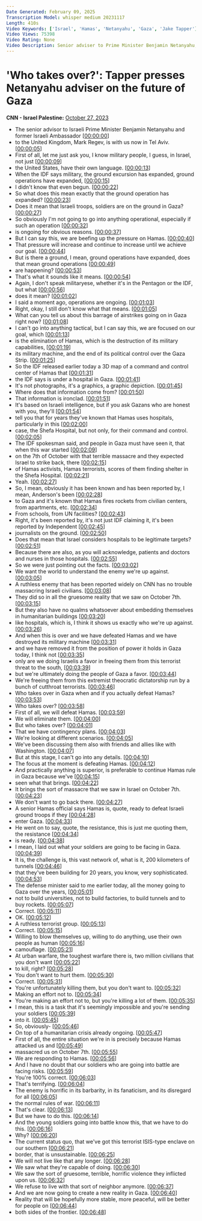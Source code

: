 ```yaml
---
Date Generated: February 09, 2025
Transcription Model: whisper medium 20231117
Length: 410s
Video Keywords: ['Israel', 'Hamas', 'Netanyahu', 'Gaza', 'Jake Tapper']
Video Views: 75398
Video Rating: None
Video Description: Senior adviser to Prime Minister Benjamin Netanyahu, Mark Regev, joins Jake Tapper to discuss the latest expansion of ground operations in Gaza. #CNN #News
---
```


# 'Who takes over?': Tapper presses Netanyahu adviser on the future of Gaza
**CNN - Israel Palestine:** [October 27, 2023](https://www.youtube.com/watch?v=D4ijJkr_d_A)
*  The senior advisor to Israeli Prime Minister Benjamin Netanyahu and former Israeli Ambassador [[00:00:00](https://www.youtube.com/watch?v=D4ijJkr_d_A&t=0.0s)]
*  to the United Kingdom, Mark Regev, is with us now in Tel Aviv. [[00:00:05](https://www.youtube.com/watch?v=D4ijJkr_d_A&t=5.04s)]
*  First of all, let me just ask you, I know military people, I guess, in Israel, not just [[00:00:09](https://www.youtube.com/watch?v=D4ijJkr_d_A&t=9.56s)]
*  the United States, have their own language. [[00:00:13](https://www.youtube.com/watch?v=D4ijJkr_d_A&t=13.280000000000001s)]
*  When the IDF says military, the ground excursion has expanded, ground operations have expanded, [[00:00:15](https://www.youtube.com/watch?v=D4ijJkr_d_A&t=15.6s)]
*  I didn't know that even begun. [[00:00:22](https://www.youtube.com/watch?v=D4ijJkr_d_A&t=22.32s)]
*  So what does this mean exactly that the ground operation has expanded? [[00:00:23](https://www.youtube.com/watch?v=D4ijJkr_d_A&t=23.96s)]
*  Does it mean that Israeli troops, soldiers are on the ground in Gaza? [[00:00:27](https://www.youtube.com/watch?v=D4ijJkr_d_A&t=27.64s)]
*  So obviously I'm not going to go into anything operational, especially if such an operation [[00:00:32](https://www.youtube.com/watch?v=D4ijJkr_d_A&t=32.96s)]
*  is ongoing for obvious reasons. [[00:00:37](https://www.youtube.com/watch?v=D4ijJkr_d_A&t=37.16s)]
*  But I can say this, we are beefing up the pressure on Hamas. [[00:00:40](https://www.youtube.com/watch?v=D4ijJkr_d_A&t=40.6s)]
*  That pressure will increase and continue to increase until we achieve our goal. [[00:00:44](https://www.youtube.com/watch?v=D4ijJkr_d_A&t=44.64s)]
*  But is there a ground, I mean, ground operations have expanded, does that mean ground operations [[00:00:49](https://www.youtube.com/watch?v=D4ijJkr_d_A&t=49.46s)]
*  are happening? [[00:00:53](https://www.youtube.com/watch?v=D4ijJkr_d_A&t=53.8s)]
*  That's what it sounds like it means. [[00:00:54](https://www.youtube.com/watch?v=D4ijJkr_d_A&t=54.8s)]
*  Again, I don't speak militaryese, whether it's in the Pentagon or the IDF, but what [[00:00:56](https://www.youtube.com/watch?v=D4ijJkr_d_A&t=56.44s)]
*  does it mean? [[00:01:02](https://www.youtube.com/watch?v=D4ijJkr_d_A&t=62.32s)]
*  I said a moment ago, operations are ongoing. [[00:01:03](https://www.youtube.com/watch?v=D4ijJkr_d_A&t=63.32s)]
*  Right, okay, I still don't know what that means. [[00:01:05](https://www.youtube.com/watch?v=D4ijJkr_d_A&t=65.88s)]
*  What can you tell us about this barrage of airstrikes going on in Gaza right now? [[00:01:08](https://www.youtube.com/watch?v=D4ijJkr_d_A&t=68.44s)]
*  I can't go into anything tactical, but I can say this, we are focused on our goal, which [[00:01:13](https://www.youtube.com/watch?v=D4ijJkr_d_A&t=73.0s)]
*  is the elimination of Hamas, which is the destruction of its military capabilities, [[00:01:19](https://www.youtube.com/watch?v=D4ijJkr_d_A&t=79.84s)]
*  its military machine, and the end of its political control over the Gaza Strip. [[00:01:25](https://www.youtube.com/watch?v=D4ijJkr_d_A&t=85.8s)]
*  So the IDF released earlier today a 3D map of a command and control center of Hamas that [[00:01:31](https://www.youtube.com/watch?v=D4ijJkr_d_A&t=91.08s)]
*  the IDF says is under a hospital in Gaza. [[00:01:41](https://www.youtube.com/watch?v=D4ijJkr_d_A&t=101.44s)]
*  It's not photographs, it's a graphics, a graphic depiction. [[00:01:45](https://www.youtube.com/watch?v=D4ijJkr_d_A&t=105.88s)]
*  Where does that information come from? [[00:01:50](https://www.youtube.com/watch?v=D4ijJkr_d_A&t=110.36s)]
*  That information is ironclad. [[00:01:51](https://www.youtube.com/watch?v=D4ijJkr_d_A&t=111.84s)]
*  It's based on Israeli intelligence, but if you ask Gazans who are honest with you, they'll [[00:01:54](https://www.youtube.com/watch?v=D4ijJkr_d_A&t=114.94s)]
*  tell you that for years they've known that Hamas uses hospitals, particularly in this [[00:02:00](https://www.youtube.com/watch?v=D4ijJkr_d_A&t=120.34s)]
*  case, the Shefa Hospital, but not only, for their command and control. [[00:02:05](https://www.youtube.com/watch?v=D4ijJkr_d_A&t=125.62s)]
*  The IDF spokesman said, and people in Gaza must have seen it, that when this war started [[00:02:09](https://www.youtube.com/watch?v=D4ijJkr_d_A&t=129.78s)]
*  on the 7th of October with that terrible massacre and they expected Israel to strike back, there [[00:02:15](https://www.youtube.com/watch?v=D4ijJkr_d_A&t=135.3s)]
*  of Hamas activists, Hamas terrorists, scores of them finding shelter in the Shefa Hospital. [[00:02:21](https://www.youtube.com/watch?v=D4ijJkr_d_A&t=141.22s)]
*  Yeah. [[00:02:27](https://www.youtube.com/watch?v=D4ijJkr_d_A&t=147.02s)]
*  So, I mean, obviously it has been known and has been reported by, I mean, Anderson's been [[00:02:28](https://www.youtube.com/watch?v=D4ijJkr_d_A&t=148.02s)]
*  to Gaza and it's known that Hamas fires rockets from civilian centers, from apartments, etc. [[00:02:34](https://www.youtube.com/watch?v=D4ijJkr_d_A&t=154.26s)]
*  From schools, from UN facilities? [[00:02:43](https://www.youtube.com/watch?v=D4ijJkr_d_A&t=163.66s)]
*  Right, it's been reported by, it's not just IDF claiming it, it's been reported by Independent [[00:02:45](https://www.youtube.com/watch?v=D4ijJkr_d_A&t=165.5s)]
*  journalists on the ground. [[00:02:50](https://www.youtube.com/watch?v=D4ijJkr_d_A&t=170.06s)]
*  Does that mean that Israel considers hospitals to be legitimate targets? [[00:02:51](https://www.youtube.com/watch?v=D4ijJkr_d_A&t=171.78s)]
*  Because there are also, as you will acknowledge, patients and doctors and nurses in those hospitals. [[00:02:55](https://www.youtube.com/watch?v=D4ijJkr_d_A&t=175.38s)]
*  So we were just pointing out the facts. [[00:03:02](https://www.youtube.com/watch?v=D4ijJkr_d_A&t=182.92000000000002s)]
*  We want the world to understand the enemy we're up against. [[00:03:05](https://www.youtube.com/watch?v=D4ijJkr_d_A&t=185.7s)]
*  A ruthless enemy that has been reported widely on CNN has no trouble massacring Israeli civilians. [[00:03:08](https://www.youtube.com/watch?v=D4ijJkr_d_A&t=188.9s)]
*  They did so in all the gruesome reality that we saw on October 7th. [[00:03:15](https://www.youtube.com/watch?v=D4ijJkr_d_A&t=195.26s)]
*  But they also have no qualms whatsoever about embedding themselves in humanitarian buildings [[00:03:20](https://www.youtube.com/watch?v=D4ijJkr_d_A&t=200.5s)]
*  like hospitals, which is, I think it shows us exactly who we're up against. [[00:03:26](https://www.youtube.com/watch?v=D4ijJkr_d_A&t=206.01999999999998s)]
*  And when this is over and we have defeated Hamas and we have destroyed its military machine [[00:03:31](https://www.youtube.com/watch?v=D4ijJkr_d_A&t=211.0s)]
*  and we have removed it from the position of power it holds in Gaza today, I think not [[00:03:35](https://www.youtube.com/watch?v=D4ijJkr_d_A&t=215.45999999999998s)]
*  only are we doing Israelis a favor in freeing them from this terrorist threat to the south, [[00:03:39](https://www.youtube.com/watch?v=D4ijJkr_d_A&t=219.94s)]
*  but we're ultimately doing the people of Gaza a favor. [[00:03:44](https://www.youtube.com/watch?v=D4ijJkr_d_A&t=224.66s)]
*  We're freeing them from this extremist theocratic dictatorship run by a bunch of cutthroat terrorists. [[00:03:46](https://www.youtube.com/watch?v=D4ijJkr_d_A&t=226.85999999999999s)]
*  Who takes over in Gaza when and if you actually defeat Hamas? [[00:03:53](https://www.youtube.com/watch?v=D4ijJkr_d_A&t=233.92s)]
*  Who takes over? [[00:03:58](https://www.youtube.com/watch?v=D4ijJkr_d_A&t=238.68s)]
*  First of all, we will defeat Hamas. [[00:03:59](https://www.youtube.com/watch?v=D4ijJkr_d_A&t=239.68s)]
*  We will eliminate them. [[00:04:00](https://www.youtube.com/watch?v=D4ijJkr_d_A&t=240.68s)]
*  But who takes over? [[00:04:01](https://www.youtube.com/watch?v=D4ijJkr_d_A&t=241.68s)]
*  That we have contingency plans. [[00:04:03](https://www.youtube.com/watch?v=D4ijJkr_d_A&t=243.38s)]
*  We're looking at different scenarios. [[00:04:05](https://www.youtube.com/watch?v=D4ijJkr_d_A&t=245.01999999999998s)]
*  We've been discussing them also with friends and allies like with Washington. [[00:04:07](https://www.youtube.com/watch?v=D4ijJkr_d_A&t=247.42s)]
*  But at this stage, I can't go into any details. [[00:04:10](https://www.youtube.com/watch?v=D4ijJkr_d_A&t=250.38s)]
*  The focus at the moment is defeating Hamas. [[00:04:12](https://www.youtube.com/watch?v=D4ijJkr_d_A&t=252.78s)]
*  And practically anything is superior, is preferable to continue Hamas rule in Gaza because we've [[00:04:15](https://www.youtube.com/watch?v=D4ijJkr_d_A&t=255.8s)]
*  seen what that brings. [[00:04:22](https://www.youtube.com/watch?v=D4ijJkr_d_A&t=262.6s)]
*  It brings the sort of massacre that we saw in Israel on October 7th. [[00:04:23](https://www.youtube.com/watch?v=D4ijJkr_d_A&t=263.9s)]
*  We don't want to go back there. [[00:04:27](https://www.youtube.com/watch?v=D4ijJkr_d_A&t=267.32s)]
*  A senior Hamas official says Hamas is, quote, ready to defeat Israeli ground troops if they [[00:04:28](https://www.youtube.com/watch?v=D4ijJkr_d_A&t=268.9s)]
*  enter Gaza. [[00:04:33](https://www.youtube.com/watch?v=D4ijJkr_d_A&t=273.32s)]
*  He went on to say, quote, the resistance, this is just me quoting them, the resistance [[00:04:34](https://www.youtube.com/watch?v=D4ijJkr_d_A&t=274.32s)]
*  is ready. [[00:04:38](https://www.youtube.com/watch?v=D4ijJkr_d_A&t=278.44s)]
*  I mean, I laid out what your soldiers are going to be facing in Gaza. [[00:04:39](https://www.youtube.com/watch?v=D4ijJkr_d_A&t=279.86s)]
*  It is, the challenge is, this vast network of, what is it, 200 kilometers of tunnels [[00:04:46](https://www.youtube.com/watch?v=D4ijJkr_d_A&t=286.62s)]
*  that they've been building for 20 years, you know, very sophisticated. [[00:04:53](https://www.youtube.com/watch?v=D4ijJkr_d_A&t=293.56s)]
*  The defense minister said to me earlier today, all the money going to Gaza over the years, [[00:05:01](https://www.youtube.com/watch?v=D4ijJkr_d_A&t=301.28000000000003s)]
*  not to build universities, not to build factories, to build tunnels and to buy rockets. [[00:05:07](https://www.youtube.com/watch?v=D4ijJkr_d_A&t=307.6s)]
*  Correct. [[00:05:11](https://www.youtube.com/watch?v=D4ijJkr_d_A&t=311.16s)]
*  OK. [[00:05:12](https://www.youtube.com/watch?v=D4ijJkr_d_A&t=312.16s)]
*  A ruthless terrorist group. [[00:05:13](https://www.youtube.com/watch?v=D4ijJkr_d_A&t=313.16s)]
*  Correct. [[00:05:15](https://www.youtube.com/watch?v=D4ijJkr_d_A&t=315.36s)]
*  Willing to blow themselves up, willing to do anything, use their own people as human [[00:05:16](https://www.youtube.com/watch?v=D4ijJkr_d_A&t=316.36s)]
*  camouflage. [[00:05:21](https://www.youtube.com/watch?v=D4ijJkr_d_A&t=321.16s)]
*  At urban warfare, the toughest warfare there is, two million civilians that you don't want [[00:05:22](https://www.youtube.com/watch?v=D4ijJkr_d_A&t=322.16s)]
*  to kill, right? [[00:05:28](https://www.youtube.com/watch?v=D4ijJkr_d_A&t=328.88s)]
*  You don't want to hurt them. [[00:05:30](https://www.youtube.com/watch?v=D4ijJkr_d_A&t=330.06s)]
*  Correct. [[00:05:31](https://www.youtube.com/watch?v=D4ijJkr_d_A&t=331.06s)]
*  You're unfortunately killing them, but you don't want to. [[00:05:32](https://www.youtube.com/watch?v=D4ijJkr_d_A&t=332.06s)]
*  Making an effort not to. [[00:05:34](https://www.youtube.com/watch?v=D4ijJkr_d_A&t=334.22s)]
*  You're making an effort not to, but you're killing a lot of them. [[00:05:35](https://www.youtube.com/watch?v=D4ijJkr_d_A&t=335.34000000000003s)]
*  I mean, this is a task that it's seemingly impossible and you're sending your soldiers [[00:05:39](https://www.youtube.com/watch?v=D4ijJkr_d_A&t=339.34000000000003s)]
*  into it. [[00:05:45](https://www.youtube.com/watch?v=D4ijJkr_d_A&t=345.46000000000004s)]
*  So, obviously- [[00:05:46](https://www.youtube.com/watch?v=D4ijJkr_d_A&t=346.46000000000004s)]
*  On top of a humanitarian crisis already ongoing. [[00:05:47](https://www.youtube.com/watch?v=D4ijJkr_d_A&t=347.46000000000004s)]
*  First of all, the entire situation we're in is precisely because Hamas attacked us and [[00:05:49](https://www.youtube.com/watch?v=D4ijJkr_d_A&t=349.86s)]
*  massacred us on October 7th. [[00:05:55](https://www.youtube.com/watch?v=D4ijJkr_d_A&t=355.54s)]
*  We are responding to Hamas. [[00:05:56](https://www.youtube.com/watch?v=D4ijJkr_d_A&t=356.98s)]
*  And I have no doubt that our soldiers who are going into battle are facing risks. [[00:05:59](https://www.youtube.com/watch?v=D4ijJkr_d_A&t=359.18s)]
*  You're 100% correct. [[00:06:03](https://www.youtube.com/watch?v=D4ijJkr_d_A&t=363.5s)]
*  That's terrifying. [[00:06:04](https://www.youtube.com/watch?v=D4ijJkr_d_A&t=364.78s)]
*  The enemy is horrific in its barbarity, in its fanaticism, and its disregard for all [[00:06:05](https://www.youtube.com/watch?v=D4ijJkr_d_A&t=365.78s)]
*  the normal rules of war. [[00:06:11](https://www.youtube.com/watch?v=D4ijJkr_d_A&t=371.7s)]
*  That's clear. [[00:06:13](https://www.youtube.com/watch?v=D4ijJkr_d_A&t=373.98s)]
*  But we have to do this. [[00:06:14](https://www.youtube.com/watch?v=D4ijJkr_d_A&t=374.98s)]
*  And the young soldiers going into battle know this, that we have to do this. [[00:06:16](https://www.youtube.com/watch?v=D4ijJkr_d_A&t=376.38s)]
*  Why? [[00:06:20](https://www.youtube.com/watch?v=D4ijJkr_d_A&t=380.1s)]
*  The current status quo, that we've got this terrorist ISIS-type enclave on our southern [[00:06:21](https://www.youtube.com/watch?v=D4ijJkr_d_A&t=381.1s)]
*  border, that is unsustainable. [[00:06:25](https://www.youtube.com/watch?v=D4ijJkr_d_A&t=385.58s)]
*  We will not live like that any longer. [[00:06:28](https://www.youtube.com/watch?v=D4ijJkr_d_A&t=388.06s)]
*  We saw what they're capable of doing. [[00:06:30](https://www.youtube.com/watch?v=D4ijJkr_d_A&t=390.18s)]
*  We saw the sort of gruesome, terrible, horrific violence they inflicted upon us. [[00:06:32](https://www.youtube.com/watch?v=D4ijJkr_d_A&t=392.26s)]
*  We refuse to live with that sort of neighbor anymore. [[00:06:37](https://www.youtube.com/watch?v=D4ijJkr_d_A&t=397.09999999999997s)]
*  And we are now going to create a new reality in Gaza. [[00:06:40](https://www.youtube.com/watch?v=D4ijJkr_d_A&t=400.46s)]
*  Reality that will be hopefully more stable, more peaceful, will be better for people on [[00:06:44](https://www.youtube.com/watch?v=D4ijJkr_d_A&t=404.7s)]
*  both sides of the frontier. [[00:06:48](https://www.youtube.com/watch?v=D4ijJkr_d_A&t=408.3s)]
